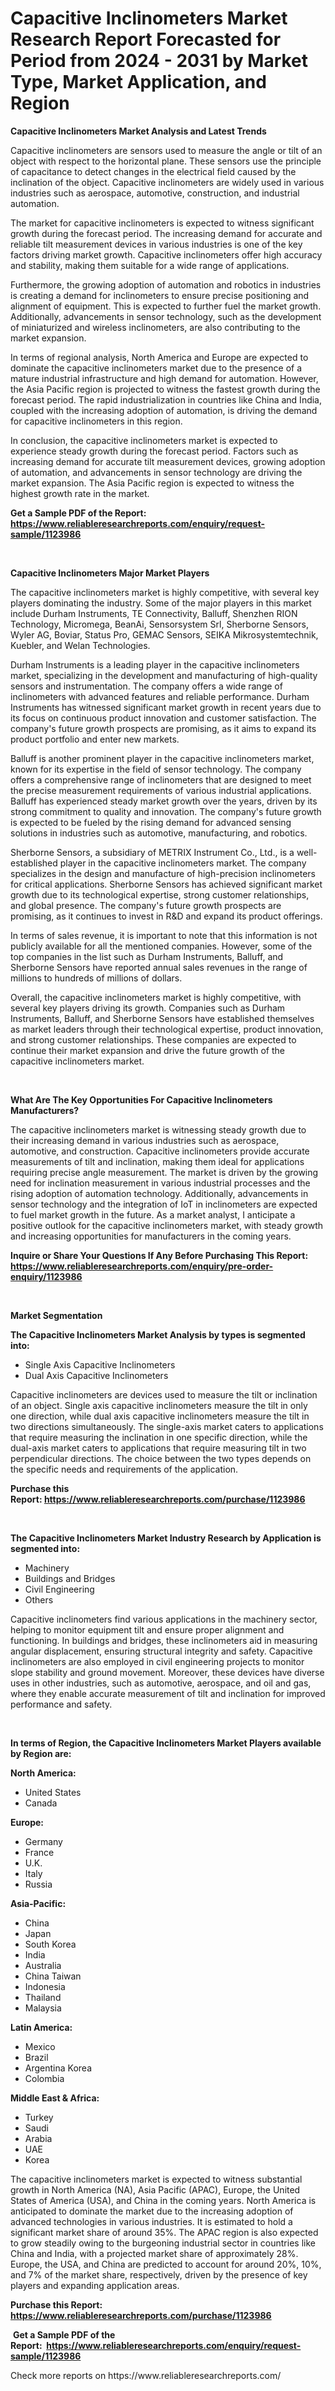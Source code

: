 <p><h1>Capacitive Inclinometers Market Research Report Forecasted for Period from 2024 -  2031 by Market Type, Market Application, and Region</h1></p><p><strong>Capacitive Inclinometers Market Analysis and Latest Trends</strong></p>
<p><p>Capacitive inclinometers are sensors used to measure the angle or tilt of an object with respect to the horizontal plane. These sensors use the principle of capacitance to detect changes in the electrical field caused by the inclination of the object. Capacitive inclinometers are widely used in various industries such as aerospace, automotive, construction, and industrial automation.</p><p>The market for capacitive inclinometers is expected to witness significant growth during the forecast period. The increasing demand for accurate and reliable tilt measurement devices in various industries is one of the key factors driving market growth. Capacitive inclinometers offer high accuracy and stability, making them suitable for a wide range of applications.</p><p>Furthermore, the growing adoption of automation and robotics in industries is creating a demand for inclinometers to ensure precise positioning and alignment of equipment. This is expected to further fuel the market growth. Additionally, advancements in sensor technology, such as the development of miniaturized and wireless inclinometers, are also contributing to the market expansion.</p><p>In terms of regional analysis, North America and Europe are expected to dominate the capacitive inclinometers market due to the presence of a mature industrial infrastructure and high demand for automation. However, the Asia Pacific region is projected to witness the fastest growth during the forecast period. The rapid industrialization in countries like China and India, coupled with the increasing adoption of automation, is driving the demand for capacitive inclinometers in this region.</p><p>In conclusion, the capacitive inclinometers market is expected to experience steady growth during the forecast period. Factors such as increasing demand for accurate tilt measurement devices, growing adoption of automation, and advancements in sensor technology are driving the market expansion. The Asia Pacific region is expected to witness the highest growth rate in the market.</p></p>
<p><strong>Get a Sample PDF of the Report:&nbsp; <a href="https://www.reliableresearchreports.com/enquiry/request-sample/1123986">https://www.reliableresearchreports.com/enquiry/request-sample/1123986</a></strong></p>
<p>&nbsp;</p>
<p><strong>Capacitive Inclinometers Major Market Players</strong></p>
<p><p>The capacitive inclinometers market is highly competitive, with several key players dominating the industry. Some of the major players in this market include Durham Instruments, TE Connectivity, Balluff, Shenzhen RION Technology, Micromega, BeanAi, Sensorsystem Srl, Sherborne Sensors, Wyler AG, Boviar, Status Pro, GEMAC Sensors, SEIKA Mikrosystemtechnik, Kuebler, and Welan Technologies.</p><p>Durham Instruments is a leading player in the capacitive inclinometers market, specializing in the development and manufacturing of high-quality sensors and instrumentation. The company offers a wide range of inclinometers with advanced features and reliable performance. Durham Instruments has witnessed significant market growth in recent years due to its focus on continuous product innovation and customer satisfaction. The company's future growth prospects are promising, as it aims to expand its product portfolio and enter new markets.</p><p>Balluff is another prominent player in the capacitive inclinometers market, known for its expertise in the field of sensor technology. The company offers a comprehensive range of inclinometers that are designed to meet the precise measurement requirements of various industrial applications. Balluff has experienced steady market growth over the years, driven by its strong commitment to quality and innovation. The company's future growth is expected to be fueled by the rising demand for advanced sensing solutions in industries such as automotive, manufacturing, and robotics.</p><p>Sherborne Sensors, a subsidiary of METRIX Instrument Co., Ltd., is a well-established player in the capacitive inclinometers market. The company specializes in the design and manufacture of high-precision inclinometers for critical applications. Sherborne Sensors has achieved significant market growth due to its technological expertise, strong customer relationships, and global presence. The company's future growth prospects are promising, as it continues to invest in R&D and expand its product offerings.</p><p>In terms of sales revenue, it is important to note that this information is not publicly available for all the mentioned companies. However, some of the top companies in the list such as Durham Instruments, Balluff, and Sherborne Sensors have reported annual sales revenues in the range of millions to hundreds of millions of dollars.</p><p>Overall, the capacitive inclinometers market is highly competitive, with several key players driving its growth. Companies such as Durham Instruments, Balluff, and Sherborne Sensors have established themselves as market leaders through their technological expertise, product innovation, and strong customer relationships. These companies are expected to continue their market expansion and drive the future growth of the capacitive inclinometers market.</p></p>
<p>&nbsp;</p>
<p><strong>What Are The Key Opportunities For Capacitive Inclinometers Manufacturers?</strong></p>
<p><p>The capacitive inclinometers market is witnessing steady growth due to their increasing demand in various industries such as aerospace, automotive, and construction. Capacitive inclinometers provide accurate measurements of tilt and inclination, making them ideal for applications requiring precise angle measurement. The market is driven by the growing need for inclination measurement in various industrial processes and the rising adoption of automation technology. Additionally, advancements in sensor technology and the integration of IoT in inclinometers are expected to fuel market growth in the future. As a market analyst, I anticipate a positive outlook for the capacitive inclinometers market, with steady growth and increasing opportunities for manufacturers in the coming years.</p></p>
<p><strong>Inquire or Share Your Questions If Any Before Purchasing This Report: <a href="https://www.reliableresearchreports.com/enquiry/pre-order-enquiry/1123986">https://www.reliableresearchreports.com/enquiry/pre-order-enquiry/1123986</a></strong></p>
<p>&nbsp;</p>
<p><strong>Market Segmentation</strong></p>
<p><strong>The Capacitive Inclinometers Market Analysis by types is segmented into:</strong></p>
<p><ul><li>Single Axis Capacitive Inclinometers</li><li>Dual Axis Capacitive Inclinometers</li></ul></p>
<p><p>Capacitive inclinometers are devices used to measure the tilt or inclination of an object. Single axis capacitive inclinometers measure the tilt in only one direction, while dual axis capacitive inclinometers measure the tilt in two directions simultaneously. The single-axis market caters to applications that require measuring the inclination in one specific direction, while the dual-axis market caters to applications that require measuring tilt in two perpendicular directions. The choice between the two types depends on the specific needs and requirements of the application.</p></p>
<p><strong>Purchase this Report:&nbsp;<a href="https://www.reliableresearchreports.com/purchase/1123986">https://www.reliableresearchreports.com/purchase/1123986</a></strong></p>
<p>&nbsp;</p>
<p><strong>The Capacitive Inclinometers Market Industry Research by Application is segmented into:</strong></p>
<p><ul><li>Machinery</li><li>Buildings and Bridges</li><li>Civil Engineering</li><li>Others</li></ul></p>
<p><p>Capacitive inclinometers find various applications in the machinery sector, helping to monitor equipment tilt and ensure proper alignment and functioning. In buildings and bridges, these inclinometers aid in measuring angular displacement, ensuring structural integrity and safety. Capacitive inclinometers are also employed in civil engineering projects to monitor slope stability and ground movement. Moreover, these devices have diverse uses in other industries, such as automotive, aerospace, and oil and gas, where they enable accurate measurement of tilt and inclination for improved performance and safety.</p></p>
<p>&nbsp;</p>
<p><strong>In terms of Region, the Capacitive Inclinometers Market Players available by Region are:</strong></p>
<p>
    <p> <strong> North America: </strong>
        <ul>
            <li>United States</li>
            <li>Canada</li>
        </ul>
        </p> 
    <p> <strong> Europe: </strong>
        <ul>
            <li>Germany</li>
            <li>France</li>
            <li>U.K.</li>
            <li>Italy</li>
            <li>Russia</li>
        </ul>
        </p> 
    <p> <strong> Asia-Pacific: </strong>
        <ul>
            <li>China</li>
            <li>Japan</li>
            <li>South Korea</li>
            <li>India</li>
            <li>Australia</li>
            <li>China Taiwan</li>
            <li>Indonesia</li>
            <li>Thailand</li>
            <li>Malaysia</li>
        </ul>
        </p> 
    <p> <strong> Latin America: </strong>
        <ul>
            <li>Mexico</li>
            <li>Brazil</li>
            <li>Argentina Korea</li>
            <li>Colombia</li>
        </ul>
        </p> 
    <p> <strong> Middle East & Africa: </strong>
        <ul>
            <li>Turkey</li>
            <li>Saudi</li>
            <li>Arabia</li>
            <li>UAE</li>
            <li>Korea</li>
        </ul>
    </p>
    </p>
<p><p>The capacitive inclinometers market is expected to witness substantial growth in North America (NA), Asia Pacific (APAC), Europe, the United States of America (USA), and China in the coming years. North America is anticipated to dominate the market due to the increasing adoption of advanced technologies in various industries. It is estimated to hold a significant market share of around 35%. The APAC region is also expected to grow steadily owing to the burgeoning industrial sector in countries like China and India, with a projected market share of approximately 28%. Europe, the USA, and China are predicted to account for around 20%, 10%, and 7% of the market share, respectively, driven by the presence of key players and expanding application areas.</p></p>
<p><strong>Purchase this Report: <a href="https://www.reliableresearchreports.com/purchase/1123986">https://www.reliableresearchreports.com/purchase/1123986</a></strong></p>
<p>&nbsp;<strong>Get a Sample PDF of the Report:&nbsp;&nbsp;<a href="https://www.reliableresearchreports.com/enquiry/request-sample/1123986">https://www.reliableresearchreports.com/enquiry/request-sample/1123986</a></strong></p>
<p><strong></strong></p>
<p>Check more reports on https://www.reliableresearchreports.com/</p>